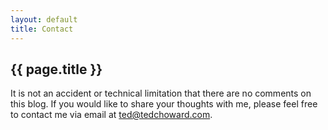 ```yaml
---
layout: default
title: Contact
---
```


## {{ page.title }} ##

It is not an accident or technical limitation that there are no comments
on this blog.  If you would like to share your thoughts with me, please
feel free to contact me via email at [ted@tedchoward.com][1].

[1]: mailto:ted@tedchoward.com
